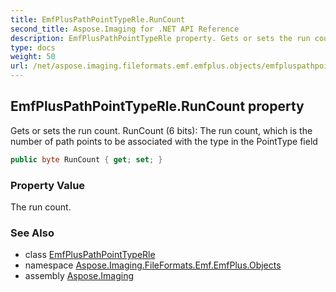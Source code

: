 ```yaml
---
title: EmfPlusPathPointTypeRle.RunCount
second_title: Aspose.Imaging for .NET API Reference
description: EmfPlusPathPointTypeRle property. Gets or sets the run count. RunCount 6 bits The run count which is the number of path points to be associated with the type in the PointType field
type: docs
weight: 50
url: /net/aspose.imaging.fileformats.emf.emfplus.objects/emfpluspathpointtyperle/runcount/
---
```

## EmfPlusPathPointTypeRle.RunCount property

Gets or sets the run count. RunCount (6 bits): The run count, which is the number of path points to be associated with the type in the PointType field

```csharp
public byte RunCount { get; set; }
```

### Property Value

The run count.

### See Also

* class [EmfPlusPathPointTypeRle](../)
* namespace [Aspose.Imaging.FileFormats.Emf.EmfPlus.Objects](../../emfpluspathpointtyperle/)
* assembly [Aspose.Imaging](../../../)


